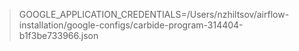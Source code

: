 
> GOOGLE_APPLICATION_CREDENTIALS=/Users/nzhiltsov/airflow-installation/google-configs/carbide-program-314404-b1f3be733966.json